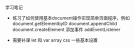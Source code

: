 学习笔记
- 练习了如何使用基本document操作实现简单页面程序，例如
  document.getElementbyID
  document.appendChild
  document.createElement
  添加事件
  addEventListener
  
- 需要补课
  let 和 var
  array
  css 一些基本设置
